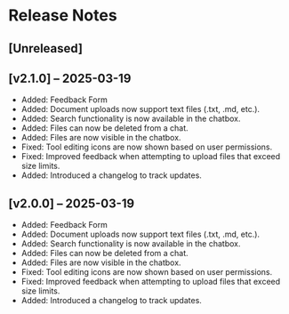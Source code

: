# Release Notes

## [Unreleased]

## [v2.1.0] – 2025-03-19

- Added: Feedback Form
- Added: Document uploads now support text files (.txt, .md, etc.).
- Added: Search functionality is now available in the chatbox.
- Added: Files can now be deleted from a chat.
- Added: Files are now visible in the chatbox.
- Fixed: Tool editing icons are now shown based on user permissions.
- Fixed: Improved feedback when attempting to upload files that exceed size limits.
- Added: Introduced a changelog to track updates.

## [v2.0.0] – 2025-03-19

- Added: Feedback Form
- Added: Document uploads now support text files (.txt, .md, etc.).
- Added: Search functionality is now available in the chatbox.
- Added: Files can now be deleted from a chat.
- Added: Files are now visible in the chatbox.
- Fixed: Tool editing icons are now shown based on user permissions.
- Fixed: Improved feedback when attempting to upload files that exceed size limits.
- Added: Introduced a changelog to track updates.
